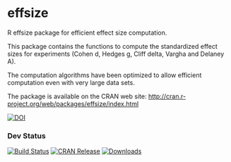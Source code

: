 # effsize
R effsize package for efficient effect size computation.

This package contains the functions to compute the standardized 
effect sizes for experiments 
(Cohen d, Hedges g, Cliff delta, Vargha and Delaney A). 

The computation algorithms have been optimized to allow efficient 
computation even with very large data sets.

The package is available on the CRAN web site: 
http://cran.r-project.org/web/packages/effsize/index.html

[![DOI](https://zenodo.org/badge/DOI/10.5281/zenodo.196082.svg)](https://doi.org/10.5281/zenodo.196082)

### Dev Status

[![Build Status](https://travis-ci.org/mtorchiano/effsize.svg?branch=master)](https://travis-ci.org/mtorchiano/effsize)
[![CRAN Release](http://www.r-pkg.org/badges/version-last-release/effsize)](http://cran.r-project.org/web/packages/effsize)
[![Downloads](http://cranlogs.r-pkg.org/badges/last-month/effsize)](https://cranlogs.r-pkg.org)
